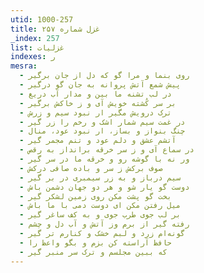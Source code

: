 ```yaml
---
utid: 1000-257
title: غزل شماره ۲۵۷
_index: 257
list: غزلیات
indexes: ر
mesra:
  - روی بنما و مرا گو که دل از جان برگیر
  - پیش شمع آتش پروانه به جان گو درگیر
  - در لب تشنه ما بین و مدار آب دریغ
  - بر سر کُشته خویش آی و ز خاکش برگیر
  - ترک درویش مگیر ار نبود سیم و زرش
  - در غمت سیم شمار اشک و رخم را زر گیر
  - چنگ بنواز و بساز، ار نبود عود، منال
  - آتشم عشق و دلم عود و تنم مجمر گیر
  - در سماع آی و ز سر خرقه برانداز به رقص
  - ور نه با گوشه رو و خرقه ما در سر گیر
  - صوف برکش ز سر و باده صافی درکش
  - سیم درباز و به زر سیمبری در بر گیر
  - دوست گو یار شو و هر دو جهان دشمن باش
  - بخت گو پشت مکن روی زمین لشکر گیر
  - میل رفتن مکن ای دوست دمی با ما باش
  - بر لب جوی طرب جوی و به کف ساغر گیر
  - رفته گیر از برم وز آتش و آب دل و چشم
  - گونه‌ام زرد و لبم خشک و کنارم تر گیر
  - حافظ آراسته کن بزم و بگو واعظ را
  - که ببین مجلسم و ترک سر منبر گیر
---
```

